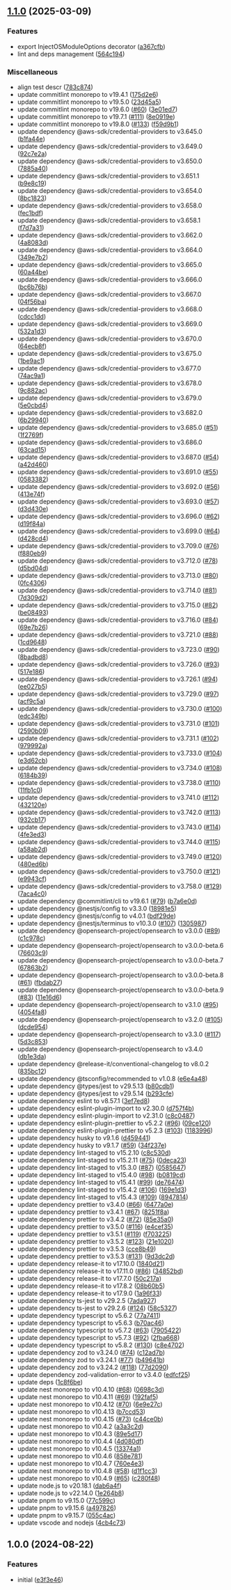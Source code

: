 

## [1.1.0](https://github.com/andreafspeziale/nestjs-search/compare/1.0.0...1.1.0) (2025-03-09)


### Features

* export InjectOSModuleOptions decorator ([a367cfb](https://github.com/andreafspeziale/nestjs-search/commit/a367cfb6f11cce6392897baf3b8e30e169e3e324))
* lint and deps management ([564c194](https://github.com/andreafspeziale/nestjs-search/commit/564c1944a2f8eb8786923dc8a08e92e7fba6c2ab))


### Miscellaneous

* align test descr ([783c874](https://github.com/andreafspeziale/nestjs-search/commit/783c874e692b2d5f2b8f851b15d21e70a89e37b3))
* update commitlint monorepo to v19.4.1 ([175d2e6](https://github.com/andreafspeziale/nestjs-search/commit/175d2e6ea06b14c57ab5ddc89ba7e43239810ee5))
* update commitlint monorepo to v19.5.0 ([23d45a5](https://github.com/andreafspeziale/nestjs-search/commit/23d45a583fa8652033ac8de4a358d5f4c9cc632d))
* update commitlint monorepo to v19.6.0 ([#60](https://github.com/andreafspeziale/nestjs-search/issues/60)) ([3e01ed7](https://github.com/andreafspeziale/nestjs-search/commit/3e01ed728c3e728a05fd9aeb4c537d93d975181a))
* update commitlint monorepo to v19.7.1 ([#111](https://github.com/andreafspeziale/nestjs-search/issues/111)) ([8e0919e](https://github.com/andreafspeziale/nestjs-search/commit/8e0919ec2a7a7436c34182175d12706a0089be0b))
* update commitlint monorepo to v19.8.0 ([#133](https://github.com/andreafspeziale/nestjs-search/issues/133)) ([f59d9b1](https://github.com/andreafspeziale/nestjs-search/commit/f59d9b144f7a22c01cb882175e903028713f3def))
* update dependency @aws-sdk/credential-providers to v3.645.0 ([b1fa44e](https://github.com/andreafspeziale/nestjs-search/commit/b1fa44efa5673078a62163293c68803b36b8d31a))
* update dependency @aws-sdk/credential-providers to v3.649.0 ([92c7e2a](https://github.com/andreafspeziale/nestjs-search/commit/92c7e2ad5aeef91a8c1f43449597608ca17ea851))
* update dependency @aws-sdk/credential-providers to v3.650.0 ([7885a40](https://github.com/andreafspeziale/nestjs-search/commit/7885a40c20f883aafdae910d907b7dc6e20d2609))
* update dependency @aws-sdk/credential-providers to v3.651.1 ([b9e8c19](https://github.com/andreafspeziale/nestjs-search/commit/b9e8c195a4e04a1667351d41ea468e595621496f))
* update dependency @aws-sdk/credential-providers to v3.654.0 ([8bc1823](https://github.com/andreafspeziale/nestjs-search/commit/8bc182327c7c9717f1b42bfc1d242a54b5fb09e3))
* update dependency @aws-sdk/credential-providers to v3.658.0 ([fec1bdf](https://github.com/andreafspeziale/nestjs-search/commit/fec1bdfa2fad6a449ebc95f8f21428015d4a2a6c))
* update dependency @aws-sdk/credential-providers to v3.658.1 ([f7d7a31](https://github.com/andreafspeziale/nestjs-search/commit/f7d7a316b445c1ab0b3bb8c568e99566ef091cb6))
* update dependency @aws-sdk/credential-providers to v3.662.0 ([4a8083d](https://github.com/andreafspeziale/nestjs-search/commit/4a8083d0b2c6d9eeeaf25f34f8e5fdbf2733860c))
* update dependency @aws-sdk/credential-providers to v3.664.0 ([349e7b2](https://github.com/andreafspeziale/nestjs-search/commit/349e7b2647cec6bb373f19832927fb5618d1cd5d))
* update dependency @aws-sdk/credential-providers to v3.665.0 ([60a44be](https://github.com/andreafspeziale/nestjs-search/commit/60a44be9192d80fdcb53cbc75d71edf57852fe44))
* update dependency @aws-sdk/credential-providers to v3.666.0 ([bc6b76b](https://github.com/andreafspeziale/nestjs-search/commit/bc6b76bff345dbc6dd1af1f87bfb7af46d93c2a4))
* update dependency @aws-sdk/credential-providers to v3.667.0 ([04f56ba](https://github.com/andreafspeziale/nestjs-search/commit/04f56bafc12e70bd4c74b38a3ae7781dd4ee243f))
* update dependency @aws-sdk/credential-providers to v3.668.0 ([cdcc1dd](https://github.com/andreafspeziale/nestjs-search/commit/cdcc1ddc9fb1950d47c170f3e3f39f3bd80bc94e))
* update dependency @aws-sdk/credential-providers to v3.669.0 ([532a1d3](https://github.com/andreafspeziale/nestjs-search/commit/532a1d3a15ae81976fa5d5cec42c597b8eef662b))
* update dependency @aws-sdk/credential-providers to v3.670.0 ([64ecb8f](https://github.com/andreafspeziale/nestjs-search/commit/64ecb8ffaf0e536b38f4e4143601380e737e7a52))
* update dependency @aws-sdk/credential-providers to v3.675.0 ([1be9ac1](https://github.com/andreafspeziale/nestjs-search/commit/1be9ac1b873df4de84ccd13dcce5d2c23b8fe509))
* update dependency @aws-sdk/credential-providers to v3.677.0 ([74ac9a1](https://github.com/andreafspeziale/nestjs-search/commit/74ac9a169f6ab66da72e44dffd8c7f190d70c682))
* update dependency @aws-sdk/credential-providers to v3.678.0 ([9c882ac](https://github.com/andreafspeziale/nestjs-search/commit/9c882aca3ff82516cfb9bd2fa8b0e5747bafc8a8))
* update dependency @aws-sdk/credential-providers to v3.679.0 ([5e0cbd4](https://github.com/andreafspeziale/nestjs-search/commit/5e0cbd41edd1bb34e2f3a7ffb316d6ba9f94510b))
* update dependency @aws-sdk/credential-providers to v3.682.0 ([6b29940](https://github.com/andreafspeziale/nestjs-search/commit/6b2994068f8ce62a9f0a7726732620a15da8ec77))
* update dependency @aws-sdk/credential-providers to v3.685.0 ([#51](https://github.com/andreafspeziale/nestjs-search/issues/51)) ([1f2769f](https://github.com/andreafspeziale/nestjs-search/commit/1f2769fe2eecf934f650f24cd13dc8dc97b10e30))
* update dependency @aws-sdk/credential-providers to v3.686.0 ([63cad15](https://github.com/andreafspeziale/nestjs-search/commit/63cad154cf4f18c7b734220c885745ac4ba7fb13))
* update dependency @aws-sdk/credential-providers to v3.687.0 ([#54](https://github.com/andreafspeziale/nestjs-search/issues/54)) ([a42d460](https://github.com/andreafspeziale/nestjs-search/commit/a42d4601607f3e54647c8de9e2156b3861be70e1))
* update dependency @aws-sdk/credential-providers to v3.691.0 ([#55](https://github.com/andreafspeziale/nestjs-search/issues/55)) ([0583382](https://github.com/andreafspeziale/nestjs-search/commit/0583382b908292e00b397fea8eb2099a4f383fe9))
* update dependency @aws-sdk/credential-providers to v3.692.0 ([#56](https://github.com/andreafspeziale/nestjs-search/issues/56)) ([413e74f](https://github.com/andreafspeziale/nestjs-search/commit/413e74f22f2394ed7059e396bbc7577799463a5b))
* update dependency @aws-sdk/credential-providers to v3.693.0 ([#57](https://github.com/andreafspeziale/nestjs-search/issues/57)) ([d3d430e](https://github.com/andreafspeziale/nestjs-search/commit/d3d430eee81e77475488e6f8ea1e3a0d5e63fd37))
* update dependency @aws-sdk/credential-providers to v3.696.0 ([#62](https://github.com/andreafspeziale/nestjs-search/issues/62)) ([d19f84a](https://github.com/andreafspeziale/nestjs-search/commit/d19f84a6a931d743f2fcf740d75db50e2ea37fbf))
* update dependency @aws-sdk/credential-providers to v3.699.0 ([#64](https://github.com/andreafspeziale/nestjs-search/issues/64)) ([d428cd4](https://github.com/andreafspeziale/nestjs-search/commit/d428cd4fc454345d4a300154cc2b38b99e43c5fc))
* update dependency @aws-sdk/credential-providers to v3.709.0 ([#76](https://github.com/andreafspeziale/nestjs-search/issues/76)) ([f880eb9](https://github.com/andreafspeziale/nestjs-search/commit/f880eb976c2877760cb3a3453b87086b0e0968d1))
* update dependency @aws-sdk/credential-providers to v3.712.0 ([#78](https://github.com/andreafspeziale/nestjs-search/issues/78)) ([d5bd04d](https://github.com/andreafspeziale/nestjs-search/commit/d5bd04daa304f2e9ff7c4563535d586991d3fd6a))
* update dependency @aws-sdk/credential-providers to v3.713.0 ([#80](https://github.com/andreafspeziale/nestjs-search/issues/80)) ([0fc4306](https://github.com/andreafspeziale/nestjs-search/commit/0fc4306cd915ba1787dc49b8ca1d31b46fbdab6b))
* update dependency @aws-sdk/credential-providers to v3.714.0 ([#81](https://github.com/andreafspeziale/nestjs-search/issues/81)) ([7d309d2](https://github.com/andreafspeziale/nestjs-search/commit/7d309d2f838325b68ff4588c6625893b51d323fd))
* update dependency @aws-sdk/credential-providers to v3.715.0 ([#82](https://github.com/andreafspeziale/nestjs-search/issues/82)) ([be08493](https://github.com/andreafspeziale/nestjs-search/commit/be08493dc4a601a3da87d1e10ca1ddce04d66ba2))
* update dependency @aws-sdk/credential-providers to v3.716.0 ([#84](https://github.com/andreafspeziale/nestjs-search/issues/84)) ([69e7b26](https://github.com/andreafspeziale/nestjs-search/commit/69e7b266393dcff6f6fbd3d0cc2cc83213cec2e9))
* update dependency @aws-sdk/credential-providers to v3.721.0 ([#88](https://github.com/andreafspeziale/nestjs-search/issues/88)) ([1cd9648](https://github.com/andreafspeziale/nestjs-search/commit/1cd964841926b631e7083dd9ded030fb608a8807))
* update dependency @aws-sdk/credential-providers to v3.723.0 ([#90](https://github.com/andreafspeziale/nestjs-search/issues/90)) ([8badbd8](https://github.com/andreafspeziale/nestjs-search/commit/8badbd864d6327497f46cc1c9d5c92470fffcfe4))
* update dependency @aws-sdk/credential-providers to v3.726.0 ([#93](https://github.com/andreafspeziale/nestjs-search/issues/93)) ([517e186](https://github.com/andreafspeziale/nestjs-search/commit/517e186f25e59f4d3f7bac4417bf37a76fed66a7))
* update dependency @aws-sdk/credential-providers to v3.726.1 ([#94](https://github.com/andreafspeziale/nestjs-search/issues/94)) ([ee027b5](https://github.com/andreafspeziale/nestjs-search/commit/ee027b55622b799c8c3ec9da797924023e5c33ed))
* update dependency @aws-sdk/credential-providers to v3.729.0 ([#97](https://github.com/andreafspeziale/nestjs-search/issues/97)) ([acf9c5a](https://github.com/andreafspeziale/nestjs-search/commit/acf9c5a345422bd0e1a6033d348937cad86dac47))
* update dependency @aws-sdk/credential-providers to v3.730.0 ([#100](https://github.com/andreafspeziale/nestjs-search/issues/100)) ([edc349b](https://github.com/andreafspeziale/nestjs-search/commit/edc349b03b6a1673a08e87e7d11bc5a47f31b863))
* update dependency @aws-sdk/credential-providers to v3.731.0 ([#101](https://github.com/andreafspeziale/nestjs-search/issues/101)) ([2590b09](https://github.com/andreafspeziale/nestjs-search/commit/2590b09e02d1846e390d8180d4200388f14a2f85))
* update dependency @aws-sdk/credential-providers to v3.731.1 ([#102](https://github.com/andreafspeziale/nestjs-search/issues/102)) ([979992a](https://github.com/andreafspeziale/nestjs-search/commit/979992ae4c6eead1a4e6669900c6b286f826fbee))
* update dependency @aws-sdk/credential-providers to v3.733.0 ([#104](https://github.com/andreafspeziale/nestjs-search/issues/104)) ([e3d62cb](https://github.com/andreafspeziale/nestjs-search/commit/e3d62cb9e0076cd9a36db4890c8350bc21c53f4a))
* update dependency @aws-sdk/credential-providers to v3.734.0 ([#108](https://github.com/andreafspeziale/nestjs-search/issues/108)) ([6184b39](https://github.com/andreafspeziale/nestjs-search/commit/6184b3986283715f018f6b7eb8e2cd1d3c2cb410))
* update dependency @aws-sdk/credential-providers to v3.738.0 ([#110](https://github.com/andreafspeziale/nestjs-search/issues/110)) ([11fb1c0](https://github.com/andreafspeziale/nestjs-search/commit/11fb1c0fdf2a0feee79b62bcb7747a42b0d4a8a0))
* update dependency @aws-sdk/credential-providers to v3.741.0 ([#112](https://github.com/andreafspeziale/nestjs-search/issues/112)) ([432120e](https://github.com/andreafspeziale/nestjs-search/commit/432120e422c28f13aa4f1789cdd04b871b187cff))
* update dependency @aws-sdk/credential-providers to v3.742.0 ([#113](https://github.com/andreafspeziale/nestjs-search/issues/113)) ([932cb17](https://github.com/andreafspeziale/nestjs-search/commit/932cb1720579c6acb7fe84def4ab273d62517f71))
* update dependency @aws-sdk/credential-providers to v3.743.0 ([#114](https://github.com/andreafspeziale/nestjs-search/issues/114)) ([4fe3ed3](https://github.com/andreafspeziale/nestjs-search/commit/4fe3ed3da3bf15f491b1618f1064e202b80ba5b2))
* update dependency @aws-sdk/credential-providers to v3.744.0 ([#115](https://github.com/andreafspeziale/nestjs-search/issues/115)) ([a58ab2d](https://github.com/andreafspeziale/nestjs-search/commit/a58ab2d264aab58d92f02ebc4bca9a3ee1a89961))
* update dependency @aws-sdk/credential-providers to v3.749.0 ([#120](https://github.com/andreafspeziale/nestjs-search/issues/120)) ([480ed6b](https://github.com/andreafspeziale/nestjs-search/commit/480ed6b2d87b90ce358a29f6b2faa404934d218e))
* update dependency @aws-sdk/credential-providers to v3.750.0 ([#121](https://github.com/andreafspeziale/nestjs-search/issues/121)) ([e9943cf](https://github.com/andreafspeziale/nestjs-search/commit/e9943cf1cabb6fe75b6c0b61a976cdffbac7d2bf))
* update dependency @aws-sdk/credential-providers to v3.758.0 ([#129](https://github.com/andreafspeziale/nestjs-search/issues/129)) ([7aca4c0](https://github.com/andreafspeziale/nestjs-search/commit/7aca4c09c8942eb693a53b70c2dd91c89d81ef9a))
* update dependency @commitlint/cli to v19.6.1 ([#79](https://github.com/andreafspeziale/nestjs-search/issues/79)) ([b7a6e0d](https://github.com/andreafspeziale/nestjs-search/commit/b7a6e0de422b1c889b6a1901678a5da6f66a69a3))
* update dependency @nestjs/config to v3.3.0 ([18981e5](https://github.com/andreafspeziale/nestjs-search/commit/18981e51d1f9e126d5de45bb802beecc2d884280))
* update dependency @nestjs/config to v4.0.1 ([bdf29de](https://github.com/andreafspeziale/nestjs-search/commit/bdf29dedd05bf29fdc51ae15dff867b8210af029))
* update dependency @nestjs/terminus to v10.3.0 ([#107](https://github.com/andreafspeziale/nestjs-search/issues/107)) ([1305987](https://github.com/andreafspeziale/nestjs-search/commit/130598732224351bb124a83e16377a0bc588965b))
* update dependency @opensearch-project/opensearch to v3.0.0 ([#89](https://github.com/andreafspeziale/nestjs-search/issues/89)) ([c1c978c](https://github.com/andreafspeziale/nestjs-search/commit/c1c978c1a9f71a109b93ec85ab28a35dc2abb9f6))
* update dependency @opensearch-project/opensearch to v3.0.0-beta.6 ([76603c9](https://github.com/andreafspeziale/nestjs-search/commit/76603c9a8a02bce25dfb07779ac68b30e871ecb6))
* update dependency @opensearch-project/opensearch to v3.0.0-beta.7 ([67863b2](https://github.com/andreafspeziale/nestjs-search/commit/67863b24baf2d385c27f6f55373281741d3487ed))
* update dependency @opensearch-project/opensearch to v3.0.0-beta.8 ([#61](https://github.com/andreafspeziale/nestjs-search/issues/61)) ([fbdab27](https://github.com/andreafspeziale/nestjs-search/commit/fbdab2729d823c527be1d3170c768f2392d5564f))
* update dependency @opensearch-project/opensearch to v3.0.0-beta.9 ([#83](https://github.com/andreafspeziale/nestjs-search/issues/83)) ([11e16d6](https://github.com/andreafspeziale/nestjs-search/commit/11e16d6e44bf6cf75effa237865777289f2d4821))
* update dependency @opensearch-project/opensearch to v3.1.0 ([#95](https://github.com/andreafspeziale/nestjs-search/issues/95)) ([4054fa8](https://github.com/andreafspeziale/nestjs-search/commit/4054fa8f5633084f674699e6447b8bd750b06b4f))
* update dependency @opensearch-project/opensearch to v3.2.0 ([#105](https://github.com/andreafspeziale/nestjs-search/issues/105)) ([dcde954](https://github.com/andreafspeziale/nestjs-search/commit/dcde954a1ea4781fdd752e5f903828741544e714))
* update dependency @opensearch-project/opensearch to v3.3.0 ([#117](https://github.com/andreafspeziale/nestjs-search/issues/117)) ([5d3c853](https://github.com/andreafspeziale/nestjs-search/commit/5d3c853b03ccbfa2e85d933431250e82801ac9cf))
* update dependency @opensearch-project/opensearch to v3.4.0 ([db1e3da](https://github.com/andreafspeziale/nestjs-search/commit/db1e3dafa4dbdd1420f86c1b5f81e4dab64e5e8b))
* update dependency @release-it/conventional-changelog to v8.0.2 ([835bc12](https://github.com/andreafspeziale/nestjs-search/commit/835bc12a681cca8ccf8333999a006c584951cd2c))
* update dependency @tsconfig/recommended to v1.0.8 ([e6e4a48](https://github.com/andreafspeziale/nestjs-search/commit/e6e4a48f028e56f135c69635708276a8ae325c52))
* update dependency @types/jest to v29.5.13 ([b80cdb1](https://github.com/andreafspeziale/nestjs-search/commit/b80cdb125d71ef7beb9457f5d5c092ebb0500998))
* update dependency @types/jest to v29.5.14 ([b293cfe](https://github.com/andreafspeziale/nestjs-search/commit/b293cfe6a63ec902fe8cf425a22743ef06a60b45))
* update dependency eslint to v8.57.1 ([3ef7ed8](https://github.com/andreafspeziale/nestjs-search/commit/3ef7ed84b72ecb8369d3a4f1f19e4e6e367c7482))
* update dependency eslint-plugin-import to v2.30.0 ([d757f4b](https://github.com/andreafspeziale/nestjs-search/commit/d757f4b8c35139f9772ad816475504cf11ba153b))
* update dependency eslint-plugin-import to v2.31.0 ([c8c0487](https://github.com/andreafspeziale/nestjs-search/commit/c8c0487249ac32384ac30cd63d7bd1fbd9bfe294))
* update dependency eslint-plugin-prettier to v5.2.2 ([#96](https://github.com/andreafspeziale/nestjs-search/issues/96)) ([09ce120](https://github.com/andreafspeziale/nestjs-search/commit/09ce1205d74d98bd9b48c7283d4e4ef672defaa8))
* update dependency eslint-plugin-prettier to v5.2.3 ([#103](https://github.com/andreafspeziale/nestjs-search/issues/103)) ([1183996](https://github.com/andreafspeziale/nestjs-search/commit/11839966c89568123ca957032741a2011345f8c0))
* update dependency husky to v9.1.6 ([d459441](https://github.com/andreafspeziale/nestjs-search/commit/d459441d3afa27ad3453b4251282bec97fc43a2d))
* update dependency husky to v9.1.7 ([#59](https://github.com/andreafspeziale/nestjs-search/issues/59)) ([34f237e](https://github.com/andreafspeziale/nestjs-search/commit/34f237e828308e055ab4ce9e038d87bf638c8a20))
* update dependency lint-staged to v15.2.10 ([c8c530d](https://github.com/andreafspeziale/nestjs-search/commit/c8c530d8c508e2541b254f5390b6ba4ad32146f9))
* update dependency lint-staged to v15.2.11 ([#75](https://github.com/andreafspeziale/nestjs-search/issues/75)) ([0deca23](https://github.com/andreafspeziale/nestjs-search/commit/0deca23de6255e1cf0f07061bca13dce8f7afd3c))
* update dependency lint-staged to v15.3.0 ([#87](https://github.com/andreafspeziale/nestjs-search/issues/87)) ([0585647](https://github.com/andreafspeziale/nestjs-search/commit/05856478f2db60ac4bc55c64c2d22fc369fd1a59))
* update dependency lint-staged to v15.4.0 ([#98](https://github.com/andreafspeziale/nestjs-search/issues/98)) ([b0819cd](https://github.com/andreafspeziale/nestjs-search/commit/b0819cde163e01347fb03d7a6ec1afdba824e97b))
* update dependency lint-staged to v15.4.1 ([#99](https://github.com/andreafspeziale/nestjs-search/issues/99)) ([de76474](https://github.com/andreafspeziale/nestjs-search/commit/de76474f9b848e8e419c2ac8245a0db770cb7898))
* update dependency lint-staged to v15.4.2 ([#106](https://github.com/andreafspeziale/nestjs-search/issues/106)) ([169e1d3](https://github.com/andreafspeziale/nestjs-search/commit/169e1d30842e8f1b111f42ebac34f3ecc1264f51))
* update dependency lint-staged to v15.4.3 ([#109](https://github.com/andreafspeziale/nestjs-search/issues/109)) ([8947814](https://github.com/andreafspeziale/nestjs-search/commit/8947814f34eedf9ccc4bb5cb2eec1ce574431682))
* update dependency prettier to v3.4.0 ([#66](https://github.com/andreafspeziale/nestjs-search/issues/66)) ([6477a0e](https://github.com/andreafspeziale/nestjs-search/commit/6477a0e14eedc10ee89dceb596eeede219006b77))
* update dependency prettier to v3.4.1 ([#67](https://github.com/andreafspeziale/nestjs-search/issues/67)) ([8251f8a](https://github.com/andreafspeziale/nestjs-search/commit/8251f8a1d1f666acf11fd5e828cae4396ef32bf2))
* update dependency prettier to v3.4.2 ([#72](https://github.com/andreafspeziale/nestjs-search/issues/72)) ([85e35a0](https://github.com/andreafspeziale/nestjs-search/commit/85e35a08d23738323a354106b7c3ce098ea3615b))
* update dependency prettier to v3.5.0 ([#116](https://github.com/andreafspeziale/nestjs-search/issues/116)) ([e4cef35](https://github.com/andreafspeziale/nestjs-search/commit/e4cef35af7a139b8b0590554bbb4bab05a068e15))
* update dependency prettier to v3.5.1 ([#119](https://github.com/andreafspeziale/nestjs-search/issues/119)) ([f703225](https://github.com/andreafspeziale/nestjs-search/commit/f703225869d4ef6ab12543628491afa30988cad5))
* update dependency prettier to v3.5.2 ([#123](https://github.com/andreafspeziale/nestjs-search/issues/123)) ([21e1020](https://github.com/andreafspeziale/nestjs-search/commit/21e1020799baed9dc47e1d58be8545e633bf065c))
* update dependency prettier to v3.5.3 ([cce8b49](https://github.com/andreafspeziale/nestjs-search/commit/cce8b497abad75042d778bcd0798736f37e9f1d0))
* update dependency prettier to v3.5.3 ([#131](https://github.com/andreafspeziale/nestjs-search/issues/131)) ([9d3dc2d](https://github.com/andreafspeziale/nestjs-search/commit/9d3dc2d4946ef0d669f5512c5145b12df6dd061d))
* update dependency release-it to v17.10.0 ([1840d21](https://github.com/andreafspeziale/nestjs-search/commit/1840d219337af115c734f5c89d3e05567aae46a3))
* update dependency release-it to v17.11.0 ([#86](https://github.com/andreafspeziale/nestjs-search/issues/86)) ([34852bd](https://github.com/andreafspeziale/nestjs-search/commit/34852bde45164e720f10dc9ec55015d64bfe7a7e))
* update dependency release-it to v17.7.0 ([50c217a](https://github.com/andreafspeziale/nestjs-search/commit/50c217a9eccec45428c83ec49158d3d822c90465))
* update dependency release-it to v17.8.2 ([08b60b5](https://github.com/andreafspeziale/nestjs-search/commit/08b60b51d3bea86d047badce7cdc4b507e345769))
* update dependency release-it to v17.9.0 ([1a96f33](https://github.com/andreafspeziale/nestjs-search/commit/1a96f33df94caf916cbda80db664ba5b42dd4e99))
* update dependency ts-jest to v29.2.5 ([7ada927](https://github.com/andreafspeziale/nestjs-search/commit/7ada9279cf77b67631ac62c0ff76f4173f6a0051))
* update dependency ts-jest to v29.2.6 ([#124](https://github.com/andreafspeziale/nestjs-search/issues/124)) ([58c5327](https://github.com/andreafspeziale/nestjs-search/commit/58c53276cc730c7797ea06152b2ed1a317ff256f))
* update dependency typescript to v5.6.2 ([77a7411](https://github.com/andreafspeziale/nestjs-search/commit/77a7411e5ce2915253818fba2899f30d1a48ea67))
* update dependency typescript to v5.6.3 ([b70ac46](https://github.com/andreafspeziale/nestjs-search/commit/b70ac46d2b6192046fe3ca6ed374fb4f62710c4d))
* update dependency typescript to v5.7.2 ([#63](https://github.com/andreafspeziale/nestjs-search/issues/63)) ([7905422](https://github.com/andreafspeziale/nestjs-search/commit/7905422075cb5a9a137da6b586b2400252c5e934))
* update dependency typescript to v5.7.3 ([#92](https://github.com/andreafspeziale/nestjs-search/issues/92)) ([2fba668](https://github.com/andreafspeziale/nestjs-search/commit/2fba668961e6f6920019152ace5dce34c4a86a5a))
* update dependency typescript to v5.8.2 ([#130](https://github.com/andreafspeziale/nestjs-search/issues/130)) ([c8e4702](https://github.com/andreafspeziale/nestjs-search/commit/c8e470281eea97be5c2eb86b48560de4b4f3de3e))
* update dependency zod to v3.24.0 ([#74](https://github.com/andreafspeziale/nestjs-search/issues/74)) ([c12ad7b](https://github.com/andreafspeziale/nestjs-search/commit/c12ad7bec52a052fa9894b97934ba8652f9bb6eb))
* update dependency zod to v3.24.1 ([#77](https://github.com/andreafspeziale/nestjs-search/issues/77)) ([b49641b](https://github.com/andreafspeziale/nestjs-search/commit/b49641b2b3adf7be708c54c7442c2c30782802f5))
* update dependency zod to v3.24.2 ([#118](https://github.com/andreafspeziale/nestjs-search/issues/118)) ([77d2090](https://github.com/andreafspeziale/nestjs-search/commit/77d20907013c4904af7df06a8703b0c887b4d8df))
* update dependency zod-validation-error to v3.4.0 ([edfcf25](https://github.com/andreafspeziale/nestjs-search/commit/edfcf25d09fddf7e2f96ab2d0d3436ed5ab81ddc))
* update deps ([1c8f6be](https://github.com/andreafspeziale/nestjs-search/commit/1c8f6bee68b89b914b79e552d028f4279504648b))
* update nest monorepo to v10.4.10 ([#68](https://github.com/andreafspeziale/nestjs-search/issues/68)) ([0698c3d](https://github.com/andreafspeziale/nestjs-search/commit/0698c3d8fb93a0c3588ebd5b722fe34f3e742326))
* update nest monorepo to v10.4.11 ([#69](https://github.com/andreafspeziale/nestjs-search/issues/69)) ([192faf5](https://github.com/andreafspeziale/nestjs-search/commit/192faf56cb71e0b218232c8ba1b546ce173a65db))
* update nest monorepo to v10.4.12 ([#70](https://github.com/andreafspeziale/nestjs-search/issues/70)) ([6e9e27c](https://github.com/andreafspeziale/nestjs-search/commit/6e9e27cbc74cd9cd678be3c044be4dd2a1a047e9))
* update nest monorepo to v10.4.13 ([b7ccd53](https://github.com/andreafspeziale/nestjs-search/commit/b7ccd539b7f1d1f21d86281a1964fd6ee848623a))
* update nest monorepo to v10.4.15 ([#73](https://github.com/andreafspeziale/nestjs-search/issues/73)) ([c44ce0b](https://github.com/andreafspeziale/nestjs-search/commit/c44ce0bd6985cb0048bda4850a616ac207bee26f))
* update nest monorepo to v10.4.2 ([a3a3c2d](https://github.com/andreafspeziale/nestjs-search/commit/a3a3c2d8f5bcc7105672dfa4e3bfa42c24c4be98))
* update nest monorepo to v10.4.3 ([89e5d17](https://github.com/andreafspeziale/nestjs-search/commit/89e5d17708009ac89081fa730065f4bbfb9da2d7))
* update nest monorepo to v10.4.4 ([4d080df](https://github.com/andreafspeziale/nestjs-search/commit/4d080df951a0eead1cbda76e0639f0e1b4883c6f))
* update nest monorepo to v10.4.5 ([13374a1](https://github.com/andreafspeziale/nestjs-search/commit/13374a1763fd5263fe617edbf55b21f48f1fb196))
* update nest monorepo to v10.4.6 ([858e781](https://github.com/andreafspeziale/nestjs-search/commit/858e7819a7f6785640cbff67f72e430f62252134))
* update nest monorepo to v10.4.7 ([760e4e3](https://github.com/andreafspeziale/nestjs-search/commit/760e4e32f3247fba762c64f998611c0a79c80588))
* update nest monorepo to v10.4.8 ([#58](https://github.com/andreafspeziale/nestjs-search/issues/58)) ([d1f1cc3](https://github.com/andreafspeziale/nestjs-search/commit/d1f1cc34c8be2fe344ff2f7d5e27b6194cfd027c))
* update nest monorepo to v10.4.9 ([#65](https://github.com/andreafspeziale/nestjs-search/issues/65)) ([c280f48](https://github.com/andreafspeziale/nestjs-search/commit/c280f48286bde339a18112061f64e8b7a8cd4d51))
* update node.js to v20.18.1 ([dab6a4f](https://github.com/andreafspeziale/nestjs-search/commit/dab6a4fb4b905b79b88d3a905fc3f2c6e3c10238))
* update node.js to v22.14.0 ([1e264b8](https://github.com/andreafspeziale/nestjs-search/commit/1e264b87c640d4b14e014230ce560833f42bfa95))
* update pnpm to v9.15.0 ([77c599c](https://github.com/andreafspeziale/nestjs-search/commit/77c599ce43c0fe72629cf2abce826ca17d35bb3d))
* update pnpm to v9.15.6 ([a497826](https://github.com/andreafspeziale/nestjs-search/commit/a49782679178123c6037b9d95cc70c93a6d7434f))
* update pnpm to v9.15.7 ([055c4ac](https://github.com/andreafspeziale/nestjs-search/commit/055c4ac49dbee8b43f10e67b5b5c87c8419052e9))
* update vscode and nodejs ([4cb4c73](https://github.com/andreafspeziale/nestjs-search/commit/4cb4c73bdf06f250518dbf12671019e7f6da9a44))

## 1.0.0 (2024-08-22)


### Features

* initial ([e3f3e46](https://github.com/andreafspeziale/nestjs-search/commit/e3f3e46994da4639dc5b36c6675312dab1657898))
